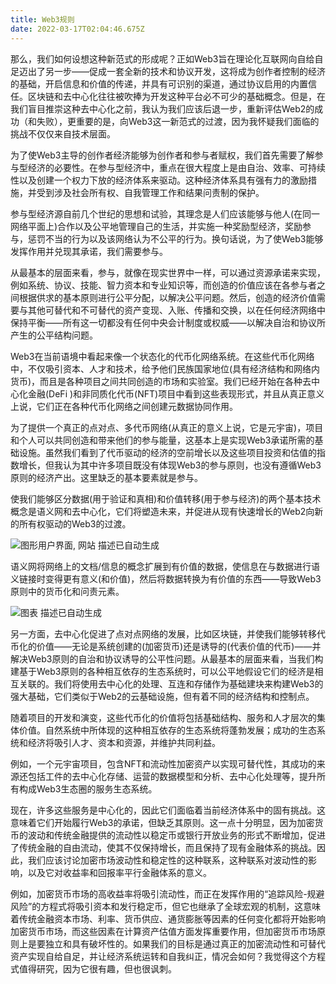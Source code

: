 ```yaml
---
title: Web3规则
date: 2022-03-17T02:04:46.675Z
---
```

那么，我们如何设想这种新范式的形成呢？正如Web3旨在理论化互联网向自给自足迈出了另一步——促成一套全新的技术和协议开发，这将成为创作者控制的经济的基础，开启信息和价值的传递，并具有可识别的渠道，通过协议启用的内置信任。区块链和去中心化往往被吹捧为开发这种平台必不可少的基础概念。但是，在我们盲目推崇这种去中心化之前，我认为我们应该后退一步，重新评估Web2的成功（和失败），更重要的是，向Web3这一新范式的过渡，因为我怀疑我们面临的挑战不仅仅来自技术层面。

为了使Web3主导的创作者经济能够为创作者和参与者赋权，我们首先需要了解参与型经济的必要性。在参与型经济中，重点在很大程度上是由自治、效率、可持续性以及创建一个权力下放的经济体系来驱动。这种经济体系具有强有力的激励措施，并受到涉及社会所有权、自我管理工作和结果问责制的保护。

参与型经济源自前几个世纪的思想和试验，其理念是人们应该能够与他人(在同一网络平面上)合作以及公平地管理自己的生活，并实施一种奖励型经济，奖励参与，惩罚不当的行为以及该网络认为不公平的行为。换句话说，为了使Web3能够发挥作用并兑现其承诺，我们需要参与。 

从最基本的层面来看，参与，就像在现实世界中一样，可以通过资源承诺来实现，例如系统、协议、技能、智力资本和专业知识等，而创造的价值应该在各参与者之间根据供求的基本原则进行公平分配，以解决公平问题。然后，创造的经济价值需要与其他可替代和不可替代的资产变现、入账、传播和交换，以在任何经济网络中保持平衡——所有这一切都没有任何中央会计制度或权威——以解决自治和协议所产生的公平结构问题。

Web3在当前语境中看起来像一个状态化的代币化网络系统。在这些代币化网络中，不仅吸引资本、人才和技术，给予他们民族国家地位(具有经济结构和网络内货币)，而且是各种项目之间共同创造的市场和实验室。我们已经开始在各种去中心化金融(DeFi )和非同质化代币(NFT)项目中看到这些表现形式，并且从真正意义上说，它们正在各种代币化网络之间创建元数据协同作用。

为了提供一个真正的点对点、多代币网络(从真正的意义上说，它是元宇宙)，项目和个人可以共同创造和带来他们的参与能量，这基本上是实现Web3承诺所需的基础设施。虽然我们看到了代币驱动的经济的空前增长以及这些项目投资和估值的指数增长，但我认为其中许多项目既没有体现Web3的参与原则，也没有遵循Web3原则的经济产出。这里缺乏的基本要素就是参与。

使我们能够区分数据(用于验证和真相)和价值转移(用于参与经济)的两个基本技术概念是语义网和去中心化，它们将塑造未来，并促进从现有快速增长的Web2向新的所有权驱动的Web3的过渡。

![图形用户界面, 网站  描述已自动生成](https://lh3.googleusercontent.com/_iL4L1OIjQCSDFAjzeUM3dG-i5d4HYAN9IO9waa-8wvQ-lroeFbUVZwAZROCTbx7OenMvrJtDvesFEVMgwQWP09hDrkyP4k_083VBgeJ6I-PxzoaXI7c3c8Ts3CH02DAO7DaUTND)

语义网将网络上的文档/信息的概念扩展到有价值的数据，使信息在与数据进行语义链接时变得更有意义(和价值)，然后将数据转换为有价值的东西——导致Web3原则中的货币化和问责元素。

![图表  描述已自动生成](https://lh5.googleusercontent.com/uksj_8Kxdh0vg2tSdImjECzgTe5ODVD3Ogl1NMIyWgEgtfsV_ZVHYllqmOTEz_KcUGa_J7LJntB3KjQkwtXTVLMw3WuTEHtzhHEQeGy8S7u2ZMuLBYebNQLF306PW-KqRWRiqnSg)

另一方面，去中心化促进了点对点网络的发展，比如区块链，并使我们能够转移代币化的价值——无论是系统创建的(加密货币)还是诱导的(代表价值的代币)——并解决Web3原则的自治和协议诱导的公平性问题。从最基本的层面来看，当我们构建基于Web3原则的各种相互依存的生态系统时，可以公平地假设它们的经济是相互关联的。我们将使用去中心化的处理、互连和存储作为基础建块来构建Web3的强大基础，它们类似于Web2的云基础设施，但有着不同的经济结构和控制点。

随着项目的开发和演变，这些代币化的价值将包括基础结构、服务和人才层次的集体价值。自然系统中所体现的这种相互依存的生态系统将蓬勃发展；成功的生态系统和经济将吸引人才、资本和资源，并维护共同利益。

例如，一个元宇宙项目，包含NFT和流动性加密资产以实现可替代性，其成功的来源还包括工件的去中心化存储、运营的数据模型和分析、去中心化处理等，提升所有构成Web3生态圈的服务生态系统。

现在，许多这些服务是中心化的，因此它们面临着当前经济体系中的固有挑战。这意味着它们开始履行Web3的承诺，但缺乏其原则。这一点十分明显，因为加密货币的波动和传统金融提供的流动性以稳定币或银行开放业务的形式不断增加，促进了传统金融的自由流动，使其不仅保持增长，而且保持了现有金融体系的挑战。因此，我们应该讨论加密市场波动性和稳定性的这种联系，这种联系对波动性的影响，以及它对收益率和回报率平行金融体系的意义。

例如，加密货币市场的高收益率将吸引流动性，而正在发挥作用的“追踪风险-规避风险”的方程式将吸引资本和发行稳定币，但它也继承了全球宏观的机制，这意味着传统金融资本市场、利率、货币供应、通货膨胀等因素的任何变化都将开始影响加密货币市场，而这些因素在计算资产估值方面发挥重要作用，但加密货币市场原则上是要独立和具有破坏性的。如果我们的目标是通过真正的加密流动性和可替代资产实现自给自足，并让经济系统运转和自我纠正，情况会如何？我觉得这个方程式值得研究，因为它很有趣，但也很讽刺。